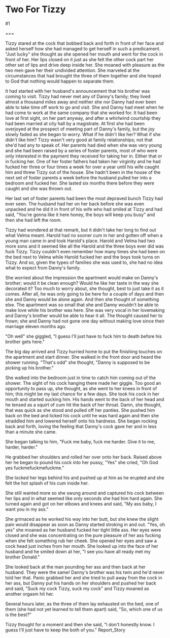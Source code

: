 Two For Tizzy
=============
#1 

 

 

===

Tizzy stared at the cock that bobbed back and forth in front of her face and asked herself how she had managed to get herself in such a predicament. "Just lucky" she thought as she opened her mouth and went for the cock in front of her. Her lips closed on it just as she felt the other cock part her other set of lips and drive deep inside her. She moaned with pleasure as the two men gave her their undivided attention. She marveled at the circumstances that had brought the three of them together and she hoped to God that nothing would happen to separate them. 

 It had started with her husband's announcement that his brother was coming to visit. Tizzy had never met any of Danny's family; they lived almost a thousand miles away and neither she nor Danny had ever been able to take time off work to go and visit. She and Danny had meet when he had come to work at the same company that she worked for. It had been love at first sight, on her part anyway, and after a whirlwind courtship they had been married at city hall by a magistrate. At first she had been overjoyed at the prospect of meeting part of Danny's family, but the joy slowly faded as she began to worry. What if he didn't like her? What if she didn't like him? Tizzy wasn't very good at family relationships; not that she'd had any to speak of. Her parents had died when she was very young and she had been raised by a series of foster parents, most of who were only interested in the payment they received for taking her in. Either that or in fucking her. One of her foster fathers had taken her virginity and he had fucked her three or four times a week for over a year until his wife caught him and threw Tizzy out of the house. She hadn't been in the house of the next set of foster parents a week before the husband pulled her into a bedroom and fucked her. She lasted six months there before they were caught and she was thrown out. 

 Her last set of foster parents had been the most depraved bunch Tizzy had ever seen. The husband had her on her back before she was even unpacked and he did it in front of his wife who had smiled at Tizzy and had said, "You're gonna like it here honey, the boys will keep you busy" and then she had left the room. 

 Tizzy had wondered at that remark, but it didn't take her long to find out what Velma meant. Harold had no sooner cum in her and gotten off when a young man came in and took Harold's place. Harold and Velma had two more sons and it seemed like all the Harold and the three boys ever did was fuck Tizzy. Tizzy couldn't even remember how many times she had been on the bed next to Velma while Harold fucked her and the boys took turns on Tizzy. And so, given the types of families she was used to, she had no idea what to expect from Danny's family. 

 She worried about the impression the apartment would make on Danny's brother; would it be clean enough? Would he like her taste in the way she decorated it? Too much to worry about, she thought, best to just take it as it comes. After all, he was only going to be here for a couple of days and then she and Danny would be alone again. And then she thought of something else. The apartment was so small that she and Danny wouldn't be able to make love while his brother was here. She was very vocal in her lovemaking and Danny's brother would be able to hear it all. The thought caused her to frown; she and Danny had not gone one day without making love since their marriage eleven months ago. 

 "Oh well" she giggled, "I guess I'll just have to fuck him to death before his brother gets here." 

 The big day arrived and Tizzy hurried home to put the finishing touches on the apartment and start dinner. She walked in the front door and heard the shower running. "That's odd" she thought, "Danny is supposed to be picking up his brother." 

 She walked into the bedroom just in time to catch him coming out of the shower. The sight of his cock hanging there made her giggle. Too good an opportunity to pass up, she thought, as she went to her knees in front of him; this might be my last chance for a few days. She took his cock in her mouth and started sucking him. His hands went to the back of her head and he tensed as a squirt of cum hit the back of her throat. Damn, she thought, that was quick as she stood and pulled off her panties. She pushed him back on the bed and licked his cock until he was hard again and then she straddled him and lowered herself onto his hardness. She began rocking back and forth, loving the feeling that Danny's cock gave her and in less than a minute she came. 

 She began talking to him, "Fuck me baby, fuck me harder. Give it to me, harder, harder." 

 He grabbed her shoulders and rolled her over onto her back. Raised above her he began to pound his cock into her pussy, "Yes" she cried, "Oh God yes fuckmefuckmefuckme." 

 She locked her legs behind his and pushed up at him as he erupted and she felt the hot splash of his cum inside her. 

 She still wanted more so she swung around and captured his cock between her lips and in what seemed like only seconds she had him hard again. She turned again and got on her elbows and knees and said, "My ass baby, I want you in my ass." 

 She grimaced as he worked his way into her butt, but she knew the slight pain would disappear as soon as Danny started stroking in and out. "Yes, oh yes" she moaned as her husband fucked her tight little ass. Her eyes were closed and she was concentrating on the pure pleasure of her ass fucking when she felt something rub her cheek. She opened her eyes and saw a cock head just inches from her mouth. She looked up into the face of her husband and he smiled down at her, "I see you have all ready met my brother Donald." 

 She looked back at the man pounding her ass and then back at her husband. They were the same! Danny's brother was his twin and he'd never told her that. Panic grabbed her and she tried to pull away from the cock in her ass, but Danny put his hands on her shoulders and pushed her back and said, "Suck my cock Tizzy, suck my cock" and Tizzy moaned as another orgasm hit her. 

 Several hours later, as the three of them lay exhausted on the bed, one of them (she had not yet learned to tell them apart) said, "So, which one of us is the best?" 

 Tizzy thought for a moment and then she said, "I don't honestly know. I guess I'll just have to keep the both of you." Report_Story 

